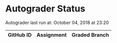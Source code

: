 # Autograder Status
Autograder last run at: October 04, 2018 at 23:20

| GitHub ID | Assignment | Graded Branch |
|-----------|------------|---------------|
